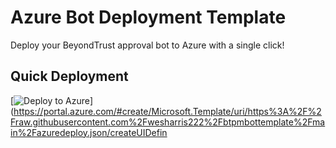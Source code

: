 # Azure Bot Deployment Template

Deploy your BeyondTrust approval bot to Azure with a single click!

## Quick Deployment

[![Deploy to Azure](https://aka.ms/deploytoazurebutton)](https://portal.azure.com/#create/Microsoft.Template/uri/https%3A%2F%2Fraw.githubusercontent.com%2Fwesharris222%2Fbtpmbottemplate%2Fmain%2Fazuredeploy.json/createUIDefin

